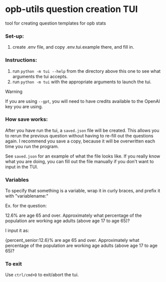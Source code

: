 # opb-utils question creation TUI
tool for creating question templates for opb stats

### Set-up:
1. create .env file, and copy .env.tui.example there, and fill in.

### Instructions:
1. run `python -m tui --help` from the directory above this one to see what arguments the tui accepts.
1. run `python -m tui` with the appropriate arguments to launch the tui.

> [!WARNING]  
> If you are using `--gpt`, you will need to have credits available to the OpenAI key you are using.

### How save works:
After you have run the tui, a `saved.json` file will be created. This allows you to rerun the previous question without having to re-fill out the questions again. I recommend you save a copy, because it will be overwritten each time you run the program.

See `saved.json` for an example of what the file looks like. If you really know what you are doing, you can fill out the file manually if you don't want to input in the TUI.

### Variables
To specify that something is a variable, wrap it in curly braces, and prefix it with "variablename:"

Ex. for the question:

12.6% are age 65 and over. Approximately what percentage of the population are working age adults (above age 17 to age 65)?

I input it as:

{percent_senior:12.6}% are age 65 and over. Approximately what percentage of the population are working age adults (above age 17 to age 65)?

### To exit

Use `ctrl/cmd+D` to exit/abort the tui.
